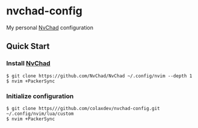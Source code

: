 # nvchad-config

My personal [NvChad](https://nvchad.github.io) configuration

## Quick Start

### Install [NvChad](https://nvchad.github.io)

```console
$ git clone https://github.com/NvChad/NvChad ~/.config/nvim --depth 1
$ nvim +PackerSync
```

### Initialize configuration

```console
$ git clone https///github.com/colaxdev/nvchad-config.git ~/.config/nvim/lua/custom
$ nvim +PackerSync
```

